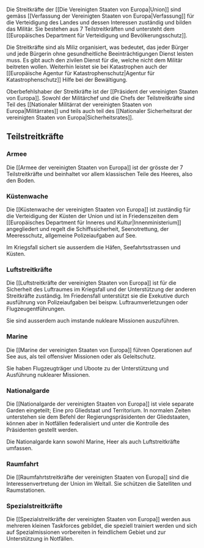 Die Streitkräfte der [[Die Vereinigten Staaten von Europa|Union]] sind gemäss [[Verfassung der Vereinigten Staaten von Europa|Verfassung]] für die Verteidigung des Landes und dessen Interessen zuständig und bilden das Militär. Sie bestehen aus 7 Teilstreitkräften und untersteht dem [[Europäisches Department für Verteidigung und Bevölkerungsschutz]]. 

Die Streitkräfte sind als Miliz organisiert, was bedeutet, das jeder Bürger und jede Bürgerin ohne gesundheitliche Beeinträchtigungen Dienst leisten muss. Es gibt auch den zivilen Dienst für die, welche nicht dem Militär beitreten wollen. Weiterhin leistet sie bei Katastrophen auch der [[Europäische Agentur für Katastrophenschutz|Agentur für Katastrophenschutz]] Hilfe bei der Bewältigung.

Oberbefehlshaber der Streitkräfte ist der [[Präsident der vereinigten Staaten von Europa]]. Sowohl der Militärchef und die Chefs der Teilstreitkräfte sind Teil des [[Nationaler Militärrat der vereinigten Staaten von Europa|Militärrates]] und teils auch teil des [[Nationaler Sicherheitsrat der vereinigten Staaten von Europa|Sicherheitsrates]].

## Teilstreitkräfte
### Armee
Die [[Armee der vereinigten Staaten von Europa]] ist der grösste der 7 Teilstreitkräfte und beinhaltet vor allem klassischen Teile des Heeres, also den Boden. 

### Küstenwache
Die [[Küstenwache der vereinigten Staaten von Europa]] ist zuständig für die Verteidigung der Küsten der Union und ist in Friedenszeiten dem [[Europäisches Department für Inneres und Kultur|Innenministerium]] angegliedert und regelt die Schiffssicherheit, Seenotrettung, der Meeresschutz, allgemeine Polizeiaufgaben auf See.

Im Kriegsfall sichert sie ausserdem die Häfen, Seefahrtsstrassen und Küsten.

### Luftstreitkräfte
Die [[Luftstreitkräfte der vereinigten Staaten von Europa]] ist für die Sicherheit des Luftraumes im Kriegsfall und der Unterstützung der anderen Streitkräfte zuständig. 
Im Friedensfall unterstützt sie die Exekutive durch ausführung von Polizeiaufgaben bei beispw. Luftraumverletzungen oder Flugzeugentführungen.

Sie sind ausserdem auch imstande nukleare Missionen auszuführen.
### Marine
Die [[Marine der vereinigten Staaten von Europa]] führen Operationen auf See aus, als teil offensiver Missionen oder als Geleitschutz.

Sie haben Flugzeugträger und Uboote zu der Unterstützung und Ausführung nuklearer Missionen.

### Nationalgarde
Die [[Nationalgarde der vereinigten Staaten von Europa]] ist viele separate Garden eingeteilt; Eine pro Gliedstaat und Territorium. In normalen Zeiten unterstehen sie dem Befehl der Regierungspräsidenten der Gliedstaaten, können aber in Notfällen federalisiert und unter die Kontrolle des Präsidenten gestellt werden. 

Die Nationalgarde kann sowohl Marine, Heer als auch Luftstreitkräfte umfassen.

### Raumfahrt
Die [[Raumfahrtstreitkräfte der vereinigten Staaten von Europa]] sind die Interessenvertretung der Union im Weltall. Sie schützen die Satelliten und Raumstationen.

### Spezialstreitkräfte
Die [[Spezialstreitkräfte der vereinigten Staaten von Europa]] werden aus mehreren kleinen Taskforces gebildet, die speziell trainiert werden und sich auf Spezialmissionen vorbereiten in feindlichem Gebiet und zur Unterstützung in Notfällen.